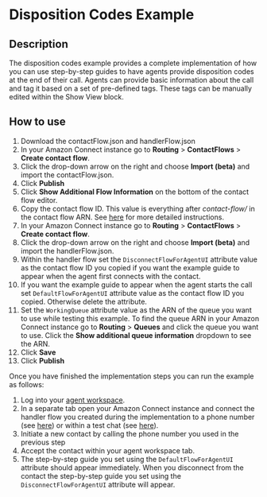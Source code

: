 # Disposition Codes Example

## Description
The disposition codes example provides a complete implementation of how you can use step-by-step guides to have agents provide disposition codes at the end of their call. Agents can provide basic information about the call and tag it based on a set of pre-defined tags. These tags can be manually edited within the Show View block.

## How to use
1. Download the contactFlow.json and handlerFlow.json
1. In your Amazon Connect instance go to **Routing** > **ContactFlows** > **Create contact flow**.
1. Click the drop-down arrow on the right and choose **Import (beta)** and import the contactFlow.json.
1. Click **Publish**
1. Click **Show Additional Flow Information** on the bottom of the contact flow editor.
1. Copy the contact flow ID. This value is everything after *contact-flow/* in the contact flow ARN. See [here](https://docs.aws.amazon.com/connect/latest/adminguide/find-contact-flow-id.html) for more detailed instructions.
1. In your Amazon Connect instance go to **Routing** > **ContactFlows** > **Create contact flow**.
1. Click the drop-down arrow on the right and choose **Import (beta)** and import the handlerFlow.json.
1. Within the handler flow set the `DisconnectFlowForAgentUI` attribute value as the contact flow ID you copied if you want the example guide to appear when the agent first connects with the contact.
1. If you want the example guide to appear when the agent starts the call set `DefaultFlowForAgentUI` attribute value as the contact flow ID you copied. Otherwise delete the attribute.
1. Set the `WorkingQueue` attribute value as the ARN of the queue you want to use while testing this example. To find the queue ARN in your Amazon Connect instance go to **Routing** > **Queues** and click the queue you want to use. Click the **Show additional queue information** dropdown to see the ARN.
1. Click **Save**
1. Click **Publish**

Once you have finished the implementation steps you can run the example as follows:

1. Log into your [agent workspace](https://docs.aws.amazon.com/connect/latest/adminguide/agent-user-guide.html).
1. In a separate tab open your Amazon Connect instance and connect the handler flow you created during the implementation to a phone number (see [here](https://docs.aws.amazon.com/connect/latest/adminguide/tutorial1-assign-contact-flow-to-number.html)) or within a test chat (see [here](https://docs.aws.amazon.com/connect/latest/adminguide/chat-testing.html#test-chat)).
1. Initiate a new contact by calling the phone number you used in the previous step 
1. Accept the contact within your agent workspace tab.
1. The step-by-step guide you set using the `DefaultFlowForAgentUI` attribute should appear immediately. When you disconnect from the contact the step-by-step guide you set using the `DisconnectFlowForAgentUI` attribute will appear.